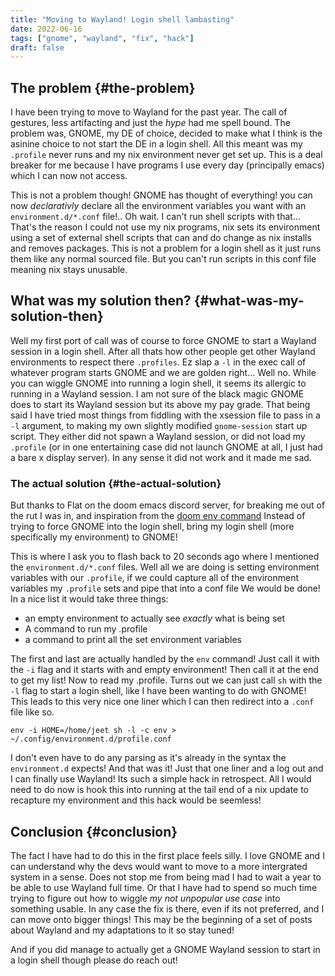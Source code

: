 ```yaml
---
title: "Moving to Wayland! Login shell lambasting"
date: 2022-06-16
tags: ["gnome", "wayland", "fix", "hack"]
draft: false
---
```


## The problem {#the-problem}

I have been trying to move to Wayland for the past year. The call of gestures,
less artifacting and just the _hype_ had me spell bound. The problem was,
GNOME, my DE of choice, decided to make what I think is the asinine choice to not
start the DE in a login shell. All this meant was my `.profile` never runs and my nix
environment never get set up. This is a deal breaker for me because I have
programs I use every day (principally emacs) which I can now not access.

This is not a problem though! GNOME has thought of everything! you can now
_declarativly_ declare all the environment variables you want with an
`environment.d/*.conf` file!.. Oh wait. I can't run shell scripts with that...
That's
the reason I could not use my nix programs, nix sets its environment using a set of external shell
scripts that can and do change as nix installs and removes packages. This is not
a problem for a login shell as it just runs them like any normal sourced file.
But you can't run scripts in this conf file meaning nix stays unusable.


## What was my solution then? {#what-was-my-solution-then}

Well my first port of call was of course to force GNOME to start a Wayland
session in a login shell. After all thats how other people get other Wayland
environments to respect there `.profiles`. Ez slap a `-l` in the exec call of
whatever program starts GNOME and we are golden right... Well no. While you can
wiggle GNOME into running a login shell, it seems its allergic to running in a
Wayland session. I am not sure of the black magic GNOME does to start its
Wayland session but its above my pay grade.
That being said I have tried most things from fiddling with the xsession file to
pass in a `-l` argument, to making my own slightly modified `gnome-session`
start up script. They either did not spawn a Wayland session, or did not load my
`.profile` (or in one entertaining case did not launch GNOME at all, I just had
a bare x display server). In any sense it did not work and it made me sad.


### The actual solution {#the-actual-solution}

But thanks to Flat on the doom emacs discord server, for breaking me out of the
rut I was in, and inspiration from the [doom env command](https://github.com/doomemacs/doomemacs)
Instead of trying to force GNOME into the login shell, bring my login shell
(more specifically my environment) to GNOME!

This is where I ask you to flash back to 20 seconds ago
where I mentioned the `environment.d/*.conf` files. Well all we are doing is setting
environment variables with our `.profile`, if we could capture all of the
environment variables my `.profile` sets and pipe that into a conf file We would
be done! In a nice list it would take three things:

-   an empty environment to actually see _exactly_ what is being set
-   A command to run my .profile
-   a command to print all the set environment variables

The first and last are actually handled by the `env` command!  Just call it with
the `-i` flag and it starts with and empty environment! Then call it at the end
to get my list! Now to read my .profile.
Turns out we can just call `sh` with the `-l` flag to start a login shell, like I
have been wanting to do with GNOME! This leads to this very nice one liner which
I can then redirect into a `.conf` file like so.

```shell
env -i HOME=/home/jeet sh -l -c env > ~/.config/environment.d/profile.conf
```

I don't even have to do any parsing as it's already in the syntax the
`environment.d` expects!
And that was it! Just that one liner and a log out and I can finally use Wayland!
Its such a simple hack in retrospect. All I would need to do now is hook this
into running at the tail end of a nix update to recapture my environment and
this hack would be seemless!


## Conclusion {#conclusion}

The fact I have had to do this in the first place feels silly. I love GNOME and
I can understand why the devs would want to move to a more intergrated system in
a sense. Does not stop me from being mad I had to wait a year to be able to use
Wayland full time. Or that I have had to spend so much time trying to figure out
how to wiggle _my not unpopular use case_ into something usable. In any case the fix is
there, even if its not preferred, and I can move onto bigger things! This may be
the beginning of a set of posts about Wayland and my adaptations to it so stay tuned!

And if you did manage to actually get a GNOME Wayland session to start in a login
shell though please do reach out!
